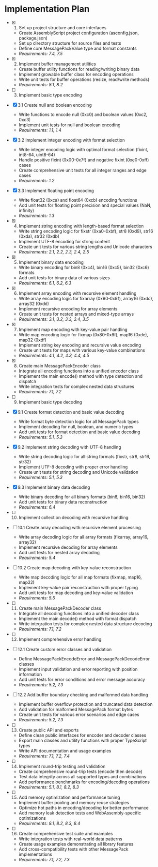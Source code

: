 # Implementation Plan

- [x] 1. Set up project structure and core interfaces
  - Create AssemblyScript project configuration (asconfig.json, package.json)
  - Set up directory structure for source files and tests
  - Define core MessagePackValue type and format constants
  - _Requirements: 7.4, 7.5_

- [x] 2. Implement buffer management utilities
  - Create buffer utility functions for reading/writing binary data
  - Implement growable buffer class for encoding operations
  - Write unit tests for buffer operations (resize, read/write methods)
  - _Requirements: 8.1, 8.2_

- [ ] 3. Implement basic type encoding
- [x] 3.1 Create null and boolean encoding
  - Write functions to encode null (0xc0) and boolean values (0xc2, 0xc3)
  - Implement unit tests for null and boolean encoding
  - _Requirements: 1.1, 1.4_

- [x] 3.2 Implement integer encoding with format selection
  - Write integer encoding logic with optimal format selection (fixint, int8-64, uint8-64)
  - Handle positive fixint (0x00-0x7f) and negative fixint (0xe0-0xff) cases
  - Create comprehensive unit tests for all integer ranges and edge cases
  - _Requirements: 1.2_

- [x] 3.3 Implement floating point encoding
  - Write float32 (0xca) and float64 (0xcb) encoding functions
  - Add unit tests for floating point precision and special values (NaN, infinity)
  - _Requirements: 1.3_

- [x] 4. Implement string encoding with length-based format selection
  - Write string encoding logic for fixstr (0xa0-0xbf), str8 (0xd9), str16 (0xda), str32 (0xdb)
  - Implement UTF-8 encoding for string content
  - Create unit tests for various string lengths and Unicode characters
  - _Requirements: 2.1, 2.2, 2.3, 2.4, 2.5_

- [x] 5. Implement binary data encoding
  - Write binary encoding for bin8 (0xc4), bin16 (0xc5), bin32 (0xc6) formats
  - Add unit tests for binary data of various sizes
  - _Requirements: 6.1, 6.2, 6.3_

- [x] 6. Implement array encoding with recursive element handling
  - Write array encoding logic for fixarray (0x90-0x9f), array16 (0xdc), array32 (0xdd)
  - Implement recursive encoding for array elements
  - Create unit tests for nested arrays and mixed-type arrays
  - _Requirements: 3.1, 3.2, 3.3, 3.4, 3.5_

- [x] 7. Implement map encoding with key-value pair handling
  - Write map encoding logic for fixmap (0x80-0x8f), map16 (0xde), map32 (0xdf)
  - Implement string key encoding and recursive value encoding
  - Create unit tests for maps with various key-value combinations
  - _Requirements: 4.1, 4.2, 4.3, 4.4, 4.5_

- [x] 8. Create main MessagePackEncoder class
  - Integrate all encoding functions into a unified encoder class
  - Implement the main encode() method with type detection and dispatch
  - Write integration tests for complex nested data structures
  - _Requirements: 7.1, 7.2_

- [ ] 9. Implement basic type decoding
- [x] 9.1 Create format detection and basic value decoding
  - Write format byte detection logic for all MessagePack types
  - Implement decoding for null, boolean, and numeric types
  - Add unit tests for format detection and basic value decoding
  - _Requirements: 5.1, 5.3_

- [x] 9.2 Implement string decoding with UTF-8 handling
  - Write string decoding logic for all string formats (fixstr, str8, str16, str32)
  - Implement UTF-8 decoding with proper error handling
  - Create unit tests for string decoding and Unicode validation
  - _Requirements: 5.1, 5.3_

- [x] 9.3 Implement binary data decoding
  - Write binary decoding for all binary formats (bin8, bin16, bin32)
  - Add unit tests for binary data reconstruction
  - _Requirements: 6.4_

- [ ] 10. Implement collection decoding with recursive handling
- [ ] 10.1 Create array decoding with recursive element processing
  - Write array decoding logic for all array formats (fixarray, array16, array32)
  - Implement recursive decoding for array elements
  - Add unit tests for nested array decoding
  - _Requirements: 5.4_

- [ ] 10.2 Create map decoding with key-value reconstruction
  - Write map decoding logic for all map formats (fixmap, map16, map32)
  - Implement key-value pair reconstruction with proper typing
  - Add unit tests for map decoding and key-value validation
  - _Requirements: 5.5_

- [ ] 11. Create main MessagePackDecoder class
  - Integrate all decoding functions into a unified decoder class
  - Implement the main decode() method with format dispatch
  - Write integration tests for complex nested data structure decoding
  - _Requirements: 7.1, 7.2_

- [ ] 12. Implement comprehensive error handling
- [ ] 12.1 Create custom error classes and validation
  - Define MessagePackEncodeError and MessagePackDecodeError classes
  - Implement input validation and error reporting with position information
  - Add unit tests for error conditions and error message accuracy
  - _Requirements: 5.2, 7.3_

- [ ] 12.2 Add buffer boundary checking and malformed data handling
  - Implement buffer overflow protection and truncated data detection
  - Add validation for malformed MessagePack format bytes
  - Create unit tests for various error scenarios and edge cases
  - _Requirements: 5.2, 7.3_

- [ ] 13. Create public API and exports
  - Define clean public interfaces for encoder and decoder classes
  - Export main classes and utility functions with proper TypeScript types
  - Write API documentation and usage examples
  - _Requirements: 7.1, 7.2, 7.4_

- [ ] 14. Implement round-trip testing and validation
  - Create comprehensive round-trip tests (encode then decode)
  - Test data integrity across all supported types and combinations
  - Add performance benchmarks for encoding/decoding operations
  - _Requirements: 5.1, 8.1, 8.2, 8.3_

- [ ] 15. Add memory optimization and performance tuning
  - Implement buffer pooling and memory reuse strategies
  - Optimize hot paths in encoding/decoding for better performance
  - Add memory leak detection tests and WebAssembly-specific optimizations
  - _Requirements: 8.1, 8.2, 8.3, 8.4_

- [ ] 16. Create comprehensive test suite and examples
  - Write integration tests with real-world data patterns
  - Create usage examples demonstrating all library features
  - Add cross-compatibility tests with other MessagePack implementations
  - _Requirements: 7.1, 7.2, 7.3_